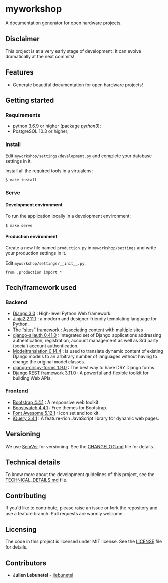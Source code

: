 # myworkshop
A documentation generator for open hardware projects.

## Disclaimer
This project is at a very early stage of development: It can evolve dramatically at the next commits!

## Features
 * Generate beautiful documentation for open hardware projects!

## Getting started

### Requirements
 * python 3.6.9 or higher (package _python3_);
 * PostgreSQL 10.3 or higher;

### Install
Edit `myworkshop/settings/development.py` and complete your database settings in it.

Install all the required tools in a virtualenv:
```
$ make install
```

### Serve

#### Development environment
To run the application locally in a development environment:

```
$ make serve
```

#### Production environment
Create a new file named `production.py` in `myworkshop/settings` and write your production settings in it.

Edit `myworkshop/settings/__init__.py`:
```
from .production import *
```

## Tech/framework used

### Backend
* [Django 3.0](https://www.djangoproject.com/) : High-level Python Web framework.
* [Jinja2 2.11.1](https://jinja.palletsprojects.com/en/2.11.x/) : a modern and designer-friendly templating language for Python.
* [The “sites” framework](https://docs.djangoproject.com/en/2.2/ref/contrib/sites/) : Associating content with multiple sites
* [django-allauth 0.41.0](https://github.com/pennersr/django-allauth) : Integrated set of Django applications addressing authentication, registration, account management as well as 3rd party (social) account authentication.
* [Modeltranslation 0.14.4](https://github.com/deschler/django-modeltranslation) : is used to translate dynamic content of existing Django models to an arbitrary number of languages without having to change the original model classes.
* [django-crispy-forms 1.9.0](https://github.com/django-crispy-forms/django-crispy-forms) : The best way to have DRY Django forms.
* [Django REST framework 3.11.0](https://github.com/encode/django-rest-framework) : A powerful and flexible toolkit for building Web APIs.

### Frontend
 * [Bootstrap 4.4.1](https://getbootstrap.com/) : A responsive web toolkit.
 * [Boostwatch 4.4.1](https://bootswatch.com/) : Free themes for Bootstrap.
 * [Font Awesome 5.12.1](https://fontawesome.com/) : Icon set and toolkit.
 * [jQuery 3.4.1](https://jquery.com/) : A feature-rich JavaScript library for dynamic web pages.

## Versioning
We use [SemVer](http://semver.org/) for versioning. See the [CHANGELOG.md](CHANGELOG.md) file for details.

## Technical details
To know more about the development guidelines of this project, see the [TECHNICAL_DETAILS.md](TECHNICAL_DETAILS.md) file.

## Contributing
If you'd like to contribute, please raise an issue or fork the repository and use a feature branch. Pull requests are warmly welcome.

## Licensing
The code in this project is licensed under MIT license. See the [LICENSE](LICENSE) file for details.

## Contributors
 * **Julien Lebunetel** - [jlebunetel](https://github.com/jlebunetel)
